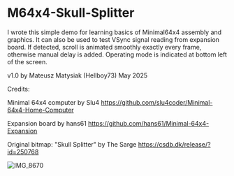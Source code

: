 # M64x4-Skull-Splitter
I wrote this simple demo for learning basics of Minimal64x4 assembly and graphics.
It can also be used to test VSync signal reading from expansion board. If detected, scroll is animated smoothly exactly every frame, otherwise manual delay is added. Operating mode is indicated at bottom left of the screen.

v1.0 by Mateusz Matysiak (Hellboy73) May 2025

Credits:

Minimal 64x4 computer by Slu4 https://github.com/slu4coder/Minimal-64x4-Home-Computer

Expansion board by hans61 https://github.com/hans61/Minimal-64x4-Expansion

Original bitmap: "Skull Splitter" by The Sarge https://csdb.dk/release/?id=250768 

![IMG_8670](https://github.com/user-attachments/assets/6667d459-0b52-4ef5-9437-33870bcc1245)
